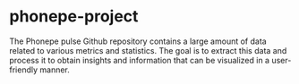 # phonepe-project
The Phonepe pulse Github repository contains a large amount of data related to various metrics and statistics. The goal is to extract this data and process it to obtain insights and information that can be visualized in a user-friendly manner.
